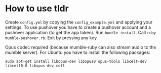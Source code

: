 # How to use tldr

Create `config.yml` by copying the `config_example.yml` and applying your settings. To use pushover you have to create a pushover account and a pushover application (to get the app token). Run `bundle install`. Call `ruby mumble-pushover.rb`. Exit by pressing any key.

Opus codec required (because mumble-ruby can also stream audio to the mumble server). For Ubuntu you have to install the following packages:

```
sudo apt-get install libopus-dev libopus0 opus-tools libcelt-dev libcelt0-0 libopus-dev celt
```
